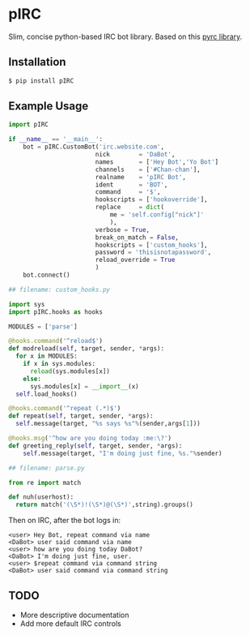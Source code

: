 ﻿# pIRC

Slim, concise python-based IRC bot library. Based on this [pyrc library](https://github.com/sarenji/pyrc).

## Installation

```bash
$ pip install pIRC
```

## Example Usage

```python
import pIRC

if __name__ == '__main__':
    bot = pIRC.CustomBot('irc.website.com', 
                        nick        = 'DaBot',
                        names       = ['Hey Bot','Yo Bot']
                        channels    = ['#Chan-chan'],
                        realname    = 'pIRC Bot',
                        ident       = 'BOT',
                        command     = '$',
                        hookscripts = ['hookoverride'],
                        replace     = dict(
                            me = 'self.config["nick"]'
                            ),
                        verbose = True,
                        break_on_match = False,
                        hookscripts = ['custom_hooks'],
                        password = 'thisisnotapassword',
                        reload_override = True
                        )
    bot.connect()
```
```python
## filename: custom_hooks.py

import sys
import pIRC.hooks as hooks

MODULES = ['parse']

@hooks.command('^reload$')
def modreload(self, target, sender, *args):
  for x in MODULES:
    if x in sys.modules:
      reload(sys.modules[x])
    else:
      sys.modules[x] = __import__(x)
  self.load_hooks()

@hooks.command('^repeat (.*)$')
def repeat(self, target, sender, *args):
  self.message(target, "%s says %s"%(sender,args[1]))

@hooks.msg('^how are you doing today :me:\?')
def greeting_reply(self, target, sender, *args):
    self.message(target, "I'm doing just fine, %s."%sender)
```
```python
## filename: parse.py

from re import match

def nuh(userhost):
  return match('(\S*)!(\S*)@(\S*)',string).groups()
```
Then on IRC, after the bot logs in:
```
<user> Hey Bot, repeat command via name
<DaBot> user said command via name
<user> how are you doing today DaBot?
<DaBot> I'm doing just fine, user.
<user> $repeat command via command string
<DaBot> user said command via command string
```

## TODO
* More descriptive documentation
* Add more default IRC controls